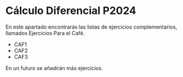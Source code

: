 Cálculo Diferencial P2024
=========================

En este apartado encontrarás las listas de ejercicios complementarios, llamados Ejercicios Para el Café. 

- CAF1
- CAF2
- CAF3

En un futuro se añadirán más ejercicios. 

